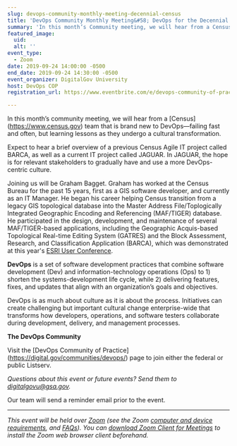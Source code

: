 ```yaml
---
slug: devops-community-monthly-meeting-decennial-census
title: 'DevOps Community Monthly Meeting&#58; DevOps for the Decennial Census'
summary: 'In this month’s Community meeting, we will hear from a Census team that is brand new to DevOps—failing fast and often, but learning lessons as they undergo a cultural transformation&#46;'
featured_image: 
  uid: 
  alt: ''
event_type: 
  - Zoom
date: 2019-09-24 14:00:00 -0500
end_date: 2019-09-24 14:30:00 -0500
event_organizer: DigitalGov University
host: DevOps COP 
registration_url: https://www.eventbrite.com/e/devops-community-of-practice-devops-for-the-decennial-census-registration-71822915273

---
```


In this month’s community meeting, we will hear from a [Census] (https://www.census.gov) team that is brand new to DevOps&mdash;failing fast and often, but learning lessons as they undergo a cultural transformation. 

Expect to hear a brief overview of a previous Census Agile IT project called BARCA, as well as a current IT project called JAGUAR. In JAGUAR, the hope is for relevant stakeholders to gradually have and use a more DevOps-centric culture.  
 
Joining us will be Graham Bagget. Graham has worked at the Census Bureau for the past 15 years, first as a GIS software developer, and currently as an IT Manager. He began his career helping Census transition from a legacy GIS topological database into the Master Address File/Toplogically Integrated Geographic Encoding and Referencing (MAF/TIGER) database. He participated in the design, development, and maintenance of several MAF/TIGER-based applications, including the Geographic Acquis-based Topological Real-time Editing System (GATRES) and the Block Assessment, Research, and Classification Application (BARCA), which was demonstrated at this year's [ESRI User Conference](https://www.esri.com/videos/watch?&channelid=UC_yE3TatdZKAXvt_TzGJ6mw&playlistid=PLaPDDLTCmy4bC2dGacC3ZH8YnCl4x7kuB). 

**DevOps** is a set of software development practices that combine software development (Dev) and information-technology operations (Ops) to 1) shorten the systems-development life cycle, while 2) delivering features, fixes, and updates that align with an organization’s goals and objectives. 

DevOps is as much about culture as it is about the process. Initiatives can create challenging but important cultural change enterprise-wide that transforms how developers, operations, and software testers collaborate during development, delivery, and management processes. 

**The DevOps Community** 

Visit the [DevOps Community of Practice] (https://digital.gov/communities/devops/) page to join either the federal or public Listserv. 

_Questions about this event or future events? Send them to [digitalgovu@gsa.gov](mailto:digitalgovu@gsa.gov)._ 

Our team will send a reminder email prior to the event. 

---

_This event will be held over [Zoom](https://www.zoom.us/) (see the Zoom [computer and device requirements](https://support.zoom.us/hc/en-us/articles/201362023-System-Requirements-for-PC-Mac-and-Linux), and [FAQs](https://support.zoom.us/hc/en-us/sections/200277708-Frequently-Asked-Questions)). You can [download Zoom Client for Meetings](https://zoom.us/download#client&#95;4meeting) to install the Zoom web browser client beforehand._ 
